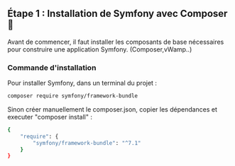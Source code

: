 ## Étape 1 : Installation de Symfony avec Composer🔨
Avant de commencer, il  faut installer les composants de base nécessaires pour construire une application Symfony. (Composer,vWamp..)

### Commande d'installation
Pour installer Symfony, dans un terminal du projet :

```bash
composer require symfony/framework-bundle
```

Sinon créer manuellement le composer.json, copier les dépendances et executer "composer install" : 

```bash
{
    "require": {
        "symfony/framework-bundle": "^7.1"
    }
}
```
